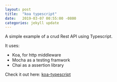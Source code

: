```yaml
---
layout: post
title:  "koa typescript"
date:   2019-03-07 00:55:00 -0800
categories: jekyll update
---
```


A simple example of a crud Rest API using Typescript. 

It uses:
* Koa, for http middleware 
* Mocha as a testing framwork 
* Chai as a assertion library

Check it out here:  [koa-typescript][koa-typescript]

[koa-typescript]: https://github.com/guckin/typescript-koa
